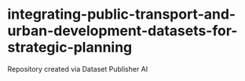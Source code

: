 # integrating-public-transport-and-urban-development-datasets-for-strategic-planning
Repository created via Dataset Publisher AI
